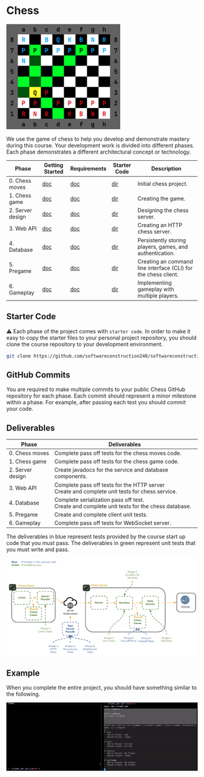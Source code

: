 # Chess

![chess board](6-gameplay/highlight-moves.png)

We use the game of chess to help you develop and demonstrate mastery during this course. Your development work is divided into different phases. Each phase demonstrates a different architectural concept or technology.

| Phase            | Getting Started                           | Requirements                            | Starter Code                        | Description                                                    |
| ---------------- | ----------------------------------------- | --------------------------------------- | ----------------------------------- | -------------------------------------------------------------- |
| 0. Chess moves   | [doc](0-chess-moves/getting-started.md)   | [doc](0-chess-moves/chess-moves.md)     | [dir](0-chess-moves/starter-code)   | Initial chess project.                                         |
| 1. Chess game    | [doc](1-chess-game/getting-started.md)    | [doc](1-chess-game/chess-game.md)       | [dir](1-chess-game/starter-code)    | Creating the game.                                             |
| 2. Server design | [doc](2-server-design/getting-started.md) | [doc](2-server-design/server-design.md) | [dir](2-server-design/starter-code) | Designing the chess server.                                    |
| 3. Web API       | [doc](3-web-api/getting-started.md)       | [doc](3-web-api/web-api.md)             | [dir](3-web-api/starter-code)       | Creating an HTTP chess server.                                 |
| 4. Database      | [doc](4-database/getting-started.md)      | [doc](4-database/database.md)           | [dir](4-database/starter-code)      | Persistently storing players, games, and authentication.       |
| 5. Pregame       | [doc](5-pregame/getting-started.md)       | [doc](5-pregame/pregame.md)             | [dir](5-pregame/starter-code)       | Creating an command line interface (CLI) for the chess client. |
| 6. Gameplay      | [doc](6-gameplay/getting-started.md)      | [doc](6-gameplay/gameplay.md)           | [dir](6-gameplay/starter-code)      | Implementing gameplay with multiple players.                   |

## Starter Code

⚠ Each phase of the project comes with `starter code`. In order to make it easy to copy the starter files to your personal project repository, you should clone the course repository to your development environment.

```sh
git clone https://github.com/softwareconstruction240/softwareconstruction.git

```

## GitHub Commits

You are required to make multiple commits to your public Chess GitHub repository for each phase. Each commit should represent a minor milestone within a phase. For example, after passing each test you should commit your code.

## Deliverables

| Phase            | Deliverables                                                                                      |
| ---------------- | ------------------------------------------------------------------------------------------------- |
| 0. Chess moves   | Complete pass off tests for the chess moves code.                                                 |
| 1. Chess game    | Complete pass off tests for the chess game code.                                                  |
| 2. Server design | Create javadocs for the service and database components.                                          |
| 3. Web API       | Complete pass off tests for the HTTP server<br/>Create and complete unit tests for chess service. |
| 4. Database      | Complete serialization pass off test.<br/>Create and complete unit tests for the chess database.  |
| 5. Pregame       | Create and complete client unit tests.                                                            |
| 6. Gameplay      | Complete pass off tests for WebSocket server.                                                     |

The deliverables in blue represent tests provided by the course start up code that you must pass. The deliverables in green represent unit tests that you must write and pass.

![deliverables](deliverables.png)

## Example

When you complete the entire project, you should have something similar to the following.

![chess board](chess-demo.gif)
